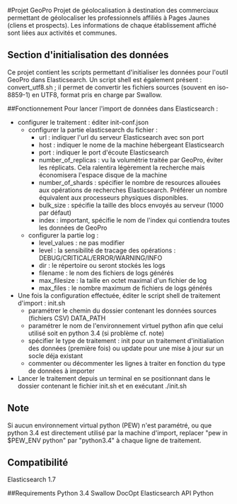 #Projet GeoPro
Projet de géolocalisation à destination des commerciaux permettant de géolocaliser
les professionnels affiliés à Pages Jaunes (cliens et prospects). Les informations
de chaque établissement affiché sont liées aux activités et communes.


## Section d'initialisation des données
Ce projet contient les scripts permettant d'initialiser les données pour l'outil
GeoPro dans Elasticsearch.
Un script shell est également présent : convert_utf8.sh ; il permet de convertir 
les fichiers sources (souvent en iso-8859-1) en UTF8, format pris en charge par 
Swallow.


##Fonctionnement
Pour lancer l'import de données dans Elasticsearch :
- configurer le traitement : éditer init-conf.json
	- configurer la partie elasticsearch du fichier :
		- url : indiquer l'url du serveur Elasticsearch avec son port
		- host : indiquer le nome de la machine hébergeant Elasticsearch
		- port : indiquer le port d'écoute Elasticsearch
		- number_of_replicas : vu la volumétrie traitée par GeoPro, éviter les réplicats. Cela ralentira légèrement la recherche mais économisera l'espace disque de la machine
		- number_of_shards : spécifier le nombre de resources allouées aux opérations de recherches Elasticsearch. Préférer un nombre équivalent aux processeurs physiques disponibles.
		- bulk_size : spécifie la taille des blocs envoyés au serveur (1000 par défaut)
		- index : important, spécifie le nom de l'index qui contiendra toutes les données de GeoPro
	- configurer la partie log :
		- level_values : ne pas modifier
		- level : la sensibilité de tracage des opérations : DEBUG/CRITICAL/ERROR/WARNING/INFO
		- dir : le répertoire ou seront stockés les logs
		- filename : le nom des fichiers de logs générés
		- max_filesize : la taille en octet maximal d'un fichier de log
		- max_files : le nombre maximum de fichiers de logs générés
- Une fois la configuration effectuée, éditer le script shell de traitement d'import : init.sh
	- paramétrer le chemin du dossier contenant les données sources (fichiers CSV) DATA_PATH
	- paramétrer le nom de l'environnement virtuel python afin que celui utilisé soit en python 3.4 (si problème cf. note)
	- spécifier le type de traitement : init pour un traitement d'initialiation des données (première fois) ou update pour une mise à jour sur un socle déja existant
	- commenter ou décommenter les lignes à traiter en fonction du type de données à importer
- Lancer le traitement depuis un terminal en se positionnant dans le dossier contenant le fichier init.sh et en exécutant ./init.sh


## Note
Si aucun environnement virtual python (PEW) n'est paramétré, ou que python 3.4 est directement utilisé par la machine d'import, replacer "pew in $PEW_ENV python" par "python3.4" à chaque ligne de traitement.


## Compatibilité
Elasticsearch 1.7


##Requirements
Python 3.4
Swallow
DocOpt
Elasticsearch API Python